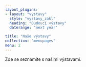 ```yaml
---
layout_plugins:
- layout: "vystavy"
  style: "vystavy_zakl"
  heading: "Budoucí výstavy"
  daterange: "next year"

title: "Naše výstavy"
collection: "menupages"
menu: 2
---
```

Zde se seznámíte s našimi výstavami.

